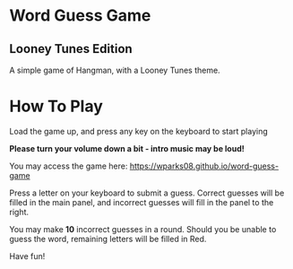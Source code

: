 # Word Guess Game
## Looney Tunes Edition

A simple game of Hangman, with a Looney Tunes theme.

# How To Play

Load the game up, and press any key on the keyboard to start playing

**Please turn your volume down a bit - intro music may be loud!**

You may access the game here: https://wparks08.github.io/word-guess-game

Press a letter on your keyboard to submit a guess. Correct guesses will be filled in the main panel, and incorrect guesses will fill in the panel to the right.

You may make **10** incorrect guesses in a round. Should you be unable to guess the word, remaining letters will be filled in Red.

Have fun!